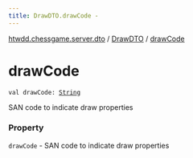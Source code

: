 ```yaml
---
title: DrawDTO.drawCode - 
---
```


[htwdd.chessgame.server.dto](../index.html) / [DrawDTO](index.html) / [drawCode](./draw-code.html)

# drawCode

`val drawCode: `[`String`](https://kotlinlang.org/api/latest/jvm/stdlib/kotlin/-string/index.html)

SAN code to indicate draw properties

### Property

`drawCode` - SAN code to indicate draw properties